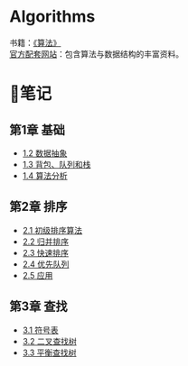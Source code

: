 # Algorithms 
书籍：[《算法》](https://book.douban.com/subject/19952400/)  
[官方配套网站](https://algs4.cs.princeton.edu/home/)：包含算法与数据结构的丰富资料。

# 📒笔记
## 第1章 基础
- [1.2 数据抽象](/note/chapter01/1.2.md)
- [1.3 背包、队列和栈](/note/chapter01/1.3.md)
- [1.4 算法分析](/note/chapter01/1.4.md)

## 第2章 排序
- [2.1 初级排序算法](/note/chapter02/2.1.md)
- [2.2 归并排序](/note/chapter02/2.2.md)
- [2.3 快速排序](/note/chapter02/2.3.md)
- [2.4 优先队列](/note/chapter02/2.4.md)
- [2.5 应用](/note/chapter02/2.5.md)

## 第3章 查找
- [3.1 符号表](/note/chapter03/3.1.md)
- [3.2 二叉查找树](/note/chapter03/3.2.md)
- [3.3 平衡查找树](/note/chapter03/3.3.md)